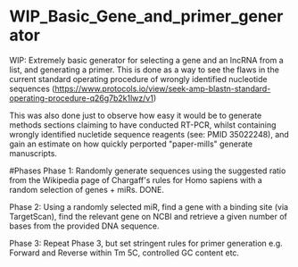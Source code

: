# WIP_Basic_Gene_and_primer_generator

WIP: Extremely basic generator for selecting a gene and an lncRNA from a list, and generating a primer. This is done as a way to see the flaws in the current standard operating procedure of wrongly identified nucleotide sequences (https://www.protocols.io/view/seek-amp-blastn-standard-operating-procedure-q26g7b2k1lwz/v1)

This was also done just to observe how easy it would be to generate methods sections claiming to have conducted RT-PCR, whilst containing wrongly identified nucletide sequence reagents (see: PMID 35022248), and gain an estimate on how quickly perported "paper-mills" generate manuscripts. 

#Phases
Phase 1: Randomly generate sequences using the suggested ratio from the Wikipedia page of Chargaff's rules for Homo sapiens with a random selection of genes + miRs. DONE. 

Phase 2: Using a randomly selected miR, find a gene with a binding site (via TargetScan), find the relevant gene on NCBI and retrieve a given number of bases from the provided DNA sequence. 

Phase 3: Repeat Phase 3, but set stringent rules for primer generation e.g. Forward and Reverse within Tm 5C, controlled GC content etc. 

